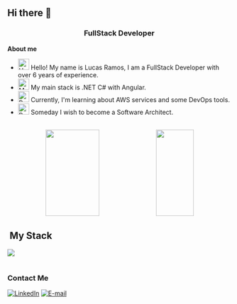 ## Hi there 👋

<h3 align="center">
  FullStack Developer
</h3>

<p><strong>About me</strong></p>

- <img src="https://raw.githubusercontent.com/Tarikul-Islam-Anik/Animated-Fluent-Emojis/master/Emojis/Hand%20gestures/Hand%20with%20Fingers%20Splayed%20Light%20Skin%20Tone.png" alt="Hand with Fingers Splayed Light Skin Tone" width="25" height="25" /> Hello! My name is Lucas Ramos, I am a FullStack Developer with over 6 years of experience.<br />
- <img src="https://raw.githubusercontent.com/Tarikul-Islam-Anik/Animated-Fluent-Emojis/master/Emojis/People%20with%20professions/Man%20Technologist%20Light%20Skin%20Tone.png" alt="Man Technologist Light Skin Tone" width="25" height="25" /> My main stack is .NET C# with Angular.<br />
- <img src="https://raw.githubusercontent.com/Tarikul-Islam-Anik/Animated-Fluent-Emojis/master/Emojis/Objects/Books.png" alt="Books" width="25" height="25" /> Currently, I'm learning about AWS services and some DevOps tools.<br />
- <img src="https://raw.githubusercontent.com/Tarikul-Islam-Anik/Animated-Fluent-Emojis/master/Emojis/Hand%20gestures/Brain.png" alt="Brain" width="25" height="25" /> Someday I wish to become a Software Architect.<br /> <br />

<div align="center"> 
<img width="49%" height="195px" src="https://github-readme-stats.vercel.app/api?username=ramos-coderexpert&show_icons=true&count_private=true&title_color=80F7D4&icon_color=9d00ff&text_color=c9d1d9&bg_color=0d1117&border_color=fff0" />
<img width="41%" height="195px" src="https://github-readme-stats.vercel.app/api/top-langs/?username=ramos-coderexpert&layout=compact&title_color=80F7D4&text_color=fff&bg_color=0d1117&border_color=fff0" />
</div>

## &nbsp;My Stack

<img src="https://skillicons.dev/icons?i=visualstudio,cs,dotnet,vscode,html,css,js,angular,ts,bootstrap,aws,git,github&theme=dark" />

#

<h3>Contact Me</h3>
<div align="left">
<p>
<a href="https://www.linkedin.com/in/lucas-ramos-dotnet-developer"><img src="https://img.shields.io/badge/LinkedIn-0077B5?style=for-the-badge&amp;logo=linkedin&amp;logoColor=6ED2B6&amp;color:FFF" alt="LinkedIn"></a>
<a href="mailto:lucas.ramos.pessoa@hotmail.com">
<img src="https://img.shields.io/badge/Microsoft_Outlook-0078D4?style=for-the-badge&amp;logo=microsoft-outlook;logoColor=white" alt="E-mail">
</a>
</div>
